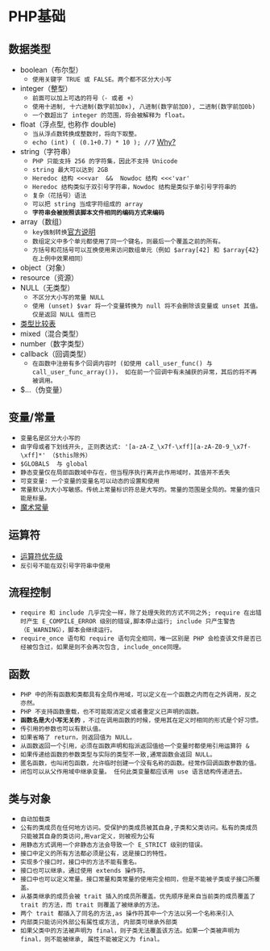 # PHP基础

## 数据类型
- boolean（布尔型）
    - `使用关键字 TRUE 或 FALSE。两个都不区分大小写`
- integer（整型）
    - `前面可以加上可选的符号（- 或者 +）`
    - `使用十进制, 十六进制(数字前加0x), 八进制(数字前加0), 二进制(数字前加0b)`
    - `一个数超出了 integer 的范围，将会被解释为 float。`
- float（浮点型, 也称作 double)
    - `当从浮点数转换成整数时，将向下取整。`
    - `echo (int) ( (0.1+0.7) * 10 ); //7` [Why?](https://secure.php.net/manual/zh/language.types.float.php#warn.float-precision)
- string（字符串）
    - `PHP 只能支持 256 的字符集，因此不支持 Unicode`
    - `string 最大可以达到 2GB`
    - `Heredoc 结构 <<<var  &&  Nowdoc 结构 <<<'var' `
    - `Heredoc 结构类似于双引号字符串，Nowdoc 结构是类似于单引号字符串的`
    - `复杂（花括号）语法`
    - `可以把 string 当成字符组成的 array`
    - **`字符串会被按照该脚本文件相同的编码方式来编码`**
- array（数组）
    - `key强制转换`[官方说明](https://secure.php.net/manual/zh/language.types.array.php)
    - `数组定义中多个单元都使用了同一个键名，则最后一个覆盖之前的所有。`
    - `方括号和花括号可以互换使用来访问数组单元（例如 $array[42] 和 $array{42} 在上例中效果相同）`
- object（对象）
- resource（资源）
- NULL（无类型）
    - `不区分大小写的常量 NULL`
    - `使用 (unset) $var 将一个变量转换为 null 将不会删除该变量或 unset 其值。仅是返回 NULL 值而已`
- [类型比较表](https://secure.php.net/manual/zh/types.comparisons.php)
- mixed（混合类型）
- number（数字类型）
- callback（回调类型）
    - `在函数中注册有多个回调内容时 (如使用 call_user_func() 与 call_user_func_array())， 如在前一个回调中有未捕获的异常，其后的将不再被调用。`
- $...（伪变量）

## 变量/常量

- `变量名是区分大小写的`
- `由字母或者下划线开头, 正则表达式: '[a-zA-Z_\x7f-\xff][a-zA-Z0-9_\x7f-\xff]*' （$this除外）`
- `$GLOBALS  与 global`
- `静态变量仅在局部函数域中存在，但当程序执行离开此作用域时，其值并不丢失`
- `可变变量: 一个变量的变量名可以动态的设置和使用`
- `常量默认为大小写敏感。传统上常量标识符总是大写的。常量的范围是全局的。常量的值只能是标量。`
- [魔术常量](https://secure.php.net/manual/zh/language.constants.predefined.php)

## 运算符
- [运算符优先级](https://secure.php.net/manual/zh/language.operators.precedence.php)
- `反引号不能在双引号字符串中使用`

## 流程控制
- `require 和 include 几乎完全一样，除了处理失败的方式不同之外; require 在出错时产生 E_COMPILE_ERROR 级别的错误,脚本停止运行; include 只产生警告（E_WARNING），脚本会继续运行。`
- `require_once 语句和 require 语句完全相同，唯一区别是 PHP 会检查该文件是否已经被包含过，如果是则不会再次包含, include_once同理。`

## 函数
- `PHP 中的所有函数和类都具有全局作用域，可以定义在一个函数之内而在之外调用，反之亦然。`
- `PHP 不支持函数重载，也不可能取消定义或者重定义已声明的函数。`
- **`函数名是大小写无关的`** `，不过在调用函数的时候，使用其在定义时相同的形式是个好习惯。`
- `传引用的参数也可以有默认值。`
- `如果省略了 return，则返回值为 NULL。`
- `从函数返回一个引用，必须在函数声明和指派返回值给一个变量时都使用引用运算符 &`
- `如果传递给函数的参数类型与实际的类型不一致,通常函数会返回 NULL。`
- `匿名函数，也叫闭包函数，允许临时创建一个没有名称的函数。经常作回调函数参数的值。`
- `闭包可以从父作用域中继承变量。 任何此类变量都应该用 use 语言结构传递进去。`

## 类与对象
- `自动加载类`
- `公有的类成员在任何地方访问。受保护的类成员被其自身,子类和父类访问。私有的类成员只能被其自身的类访问,用var定义，则被视为公有` 
- `用静态方式调用一个非静态方法会导致一个 E_STRICT 级别的错误。`
- `接口中定义的所有方法都必须是公有，这是接口的特性。`
- `实现多个接口时，接口中的方法不能有重名。`
- `接口也可以继承，通过使用 extends 操作符。`
- `接口中也可以定义常量。接口常量和类常量的使用完全相同，但是不能被子类或子接口所覆盖。`
- `从基类继承的成员会被 trait 插入的成员所覆盖。优先顺序是来自当前类的成员覆盖了 trait 的方法，而 trait 则覆盖了被继承的方法。`
- `两个 trait 都插入了同名的方法,as 操作符其中一个方法以另一个名称来引入`
- `内部类只能访问外部公有属性或方法, 内部类可继承外部类`
- `如果父类中的方法被声明为 final，则子类无法覆盖该方法。如果一个类被声明为 final，则不能被继承, 属性不能被定义为 final。`
